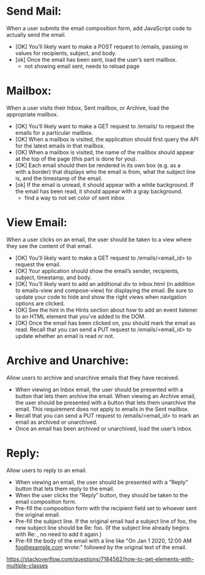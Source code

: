# Send Mail: 
When a user submits the email composition form, add JavaScript code to actually send the email.
- [OK] You’ll likely want to make a POST request to /emails, passing in values for recipients, subject, and body.
- [ok] Once the email has been sent, load the user’s sent mailbox.
  * not showing email sent, needs to reload page 
  
# Mailbox: 
When a user visits their Inbox, Sent mailbox, or Archive, load the appropriate mailbox.
- [OK] You’ll likely want to make a GET request to /emails/<mailbox> to request the emails for a particular mailbox.
- [OK] When a mailbox is visited, the application should first query the API for the latest emails in that mailbox.
- [OK] When a mailbox is visited, the name of the mailbox should appear at the top of the page (this part is done for you).
- [OK] Each email should then be rendered in its own box (e.g. as a <div> with a border) that displays who the email is from, what the subject line is, and the timestamp of the email.
- [ok] If the email is unread, it should appear with a white background. If the email has been read, it should appear with a gray background.
    * find a way to not set color of sent inbox

# View Email: 
When a user clicks on an email, the user should be taken to a view where they see the content of that email.
- [OK] You’ll likely want to make a GET request to /emails/<email_id> to request the email.
- [OK] Your application should show the email’s sender, recipients, subject, timestamp, and body.
- [OK]  You’ll likely want to add an additional div to inbox.html (in addition to emails-view and compose-view) for displaying the email. Be sure to update your code to hide and show the right views when navigation options are clicked.
- [OK] See the hint in the Hints section about how to add an event listener to an HTML element that you’ve added to the DOM.
- [OK] Once the email has been clicked on, you should mark the email as read. Recall that you can send a PUT request to /emails/<email_id> to update whether an email is read or not.

# Archive and Unarchive: 
Allow users to archive and unarchive emails that they have received.
- When viewing an Inbox email, the user should be presented with a button that lets them archive the email. When viewing an Archive email, the user should be presented with a button that lets them unarchive the email. This requirement does not apply to emails in the Sent mailbox.
- Recall that you can send a PUT request to /emails/<email_id> to mark an email as archived or unarchived.
- Once an email has been archived or unarchived, load the user’s inbox.

# Reply: 
Allow users to reply to an email.
- When viewing an email, the user should be presented with a “Reply” button that lets them reply to the email.
- When the user clicks the “Reply” button, they should be taken to the email composition form.
- Pre-fill the composition form with the recipient field set to whoever sent the original email.
- Pre-fill the subject line. If the original email had a subject line of foo, the new subject line should be Re: foo. (If the subject line already begins with Re: , no need to add it again.)
- Pre-fill the body of the email with a line like "On Jan 1 2020, 12:00 AM foo@example.com wrote:" followed by the original text of the email.


https://stackoverflow.com/questions/7184562/how-to-get-elements-with-multiple-classes
